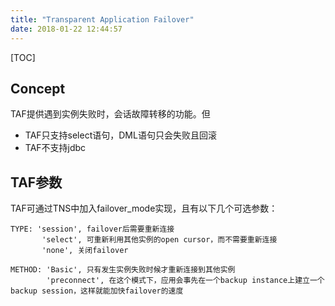 ```yaml
---
title: "Transparent Application Failover"
date: 2018-01-22 12:44:57
---
```

[TOC]

## Concept
TAF提供遇到实例失败时，会话故障转移的功能。但
* TAF只支持select语句，DML语句只会失败且回滚
* TAF不支持jdbc

## TAF参数
TAF可通过TNS中加入failover_mode实现，且有以下几个可选参数：
```
TYPE: 'session', failover后需要重新连接
       'select', 可重新利用其他实例的open cursor，而不需要重新连接
       'none', 关闭failover

METHOD: 'Basic', 只有发生实例失败时候才重新连接到其他实例
        'preconnect', 在这个模式下，应用会事先在一个backup instance上建立一个backup session，这样就能加快failover的速度
```

